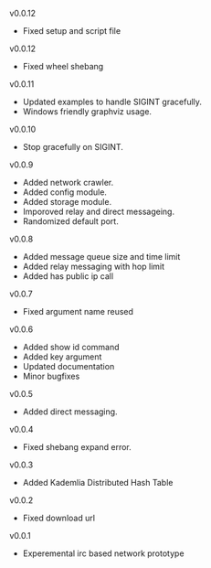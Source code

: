 v0.0.12

 * Fixed setup and script file

v0.0.12

 * Fixed wheel shebang

v0.0.11

 * Updated examples to handle SIGINT gracefully.
 * Windows friendly graphviz usage.

v0.0.10

 * Stop gracefully on SIGINT.

v0.0.9

 * Added network crawler.
 * Added config module.
 * Added storage module.
 * Imporoved relay and direct messageing.
 * Randomized default port.

v0.0.8

 * Added message queue size and time limit
 * Added relay messaging with hop limit
 * Added has public ip call

v0.0.7

 * Fixed argument name reused

v0.0.6

 * Added show id command
 * Added key argument
 * Updated documentation
 * Minor bugfixes

v0.0.5

 * Added direct messaging.

v0.0.4

 * Fixed shebang expand error.

v0.0.3

 * Added Kademlia Distributed Hash Table

v0.0.2

 * Fixed download url

v0.0.1

 * Experemental irc based network prototype
